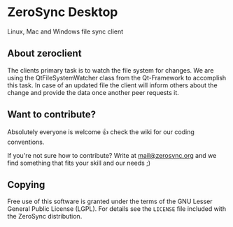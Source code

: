 # ZeroSync Desktop

Linux, Mac and Windows file sync client


## About zeroclient

The clients primary task is to watch the file system for changes. We are using the QtFileSystemWatcher class from the Qt-Framework to accomplish this task. In case of an updated file the client will inform others about the change and provide the data once another peer requests it. 


## Want to contribute?

Absolutely everyone is welcome :+1: check the wiki for our coding conventions.

If you're not sure how to contribute? Write at mail@zerosync.org and we find something that fits your skill and our needs ;)


## Copying

Free use of this software is granted under the terms of the GNU Lesser General
Public License (LGPL). For details see the `LICENSE` file included with the ZeroSync distribution.
